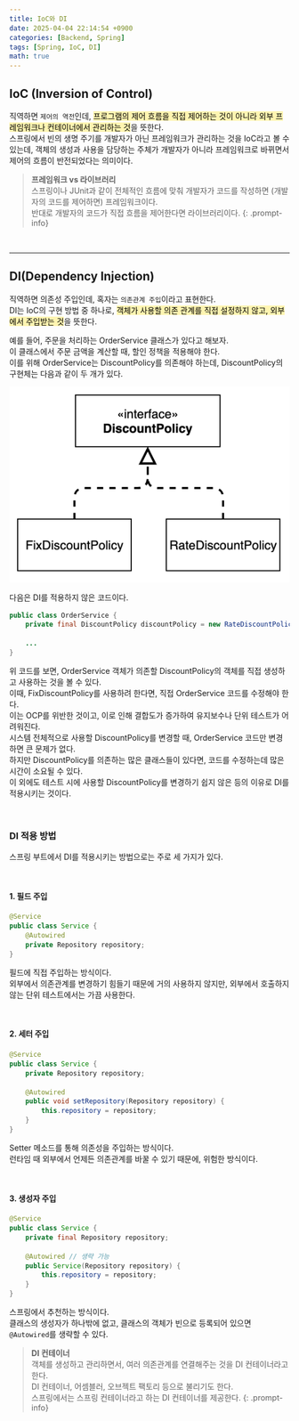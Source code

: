 ```yaml
---
title: IoC와 DI
date: 2025-04-04 22:14:54 +0900
categories: [Backend, Spring]
tags: [Spring, IoC, DI]
math: true
---
```


## **IoC (Inversion of Control)**
직역하면 `제어의 역전`인데, <mark style='background-color: #fff5b1'>프로그램의 제어 흐름을 직접 제어하는 것이 아니라 외부 프레임워크나 컨테이너에서 관리하는 것</mark>을 뜻한다.  
스프링에서 빈의 생명 주기를 개발자가 아닌 프레임워크가 관리하는 것을 IoC라고 볼 수 있는데, 객체의 생성과 사용을 담당하는 주체가 개발자가 아니라 프레임워크로 바뀌면서 제어의 흐름이 반전되었다는 의미이다.

> **프레임워크 vs 라이브러리**  
> 스프링이나 JUnit과 같이 전체적인 흐름에 맞춰 개발자가 코드를 작성하면 (개발자의 코드를 제어하면) 프레임워크이다.  
> 반대로 개발자의 코드가 직접 흐름을 제어한다면 라이브러리이다.
{: .prompt-info}

<br>

---
## **DI(Dependency Injection)**
직역하면 의존성 주입인데, 혹자는 `의존관계 주입`이라고 표현한다.  
DI는 IoC의 구현 방법 중 하나로, <mark style='background-color: #fff5b1'>객체가 사용할 의존 관계를 직접 설정하지 않고, 외부에서 주입받는 것</mark>을 뜻한다.

예를 들어, 주문을 처리하는 OrderService 클래스가 있다고 해보자.  
이 클래스에서 주문 금액을 계산할 때, 할인 정책을 적용해야 한다.  
이를 위해 OrderService는 DiscountPolicy를 의존해야 하는데, DiscountPolicy의 구현체는 다음과 같이 두 개가 있다.  

![](/imgs/IoC_DI_1.png)

다음은 DI를 적용하지 않은 코드이다.

```java
public class OrderService {
    private final DiscountPolicy discountPolicy = new RateDiscountPolicy();

    ...
}
```

위 코드를 보면, OrderService 객체가 의존할 DiscountPolicy의 객체를 직접 생성하고 사용하는 것을 볼 수 있다.  
이때, FixDiscountPolicy를 사용하려 한다면, 직접 OrderService 코드를 수정해야 한다.  
이는 OCP를 위반한 것이고, 이로 인해 결합도가 증가하여 유지보수나 단위 테스트가 어려워진다.  
시스템 전체적으로 사용할 DiscountPolicy를 변경할 때, OrderService 코드만 변경하면 큰 문제가 없다.  
하지만 DiscountPolicy를 의존하는 많은 클래스들이 있다면, 코드를 수정하는데 많은 시간이 소요될 수 있다.  
이 외에도 테스트 시에 사용할 DiscountPolicy를 변경하기 쉽지 않은 등의 이유로 DI를 적용시키는 것이다.  

<br>

### **DI 적용 방법**
스프링 부트에서 DI를 적용시키는 방법으로는 주로 세 가지가 있다.  

<br>

#### **1. 필드 주입**

```java
@Service
public class Service {
    @Autowired
    private Repository repository;
}
```

필드에 직접 주입하는 방식이다.  
외부에서 의존관계를 변경하기 힘들기 때문에 거의 사용하지 않지만, 외부에서 호출하지 않는 단위 테스트에서는 가끔 사용한다.  

<br>

#### **2. 세터 주입**

```java
@Service
public class Service {
    private Repository repository;
    
    @Autowired
    public void setRepository(Repository repository) {
        this.repository = repository;
    }
}
```

Setter 메소드를 통해 의존성을 주입하는 방식이다.  
런타임 때 외부에서 언제든 의존관계를 바꿀 수 있기 때문에, 위험한 방식이다.  

<br>

#### **3. 생성자 주입**

```java
@Service
public class Service {
    private final Repository repository;
    
    @Autowired // 생략 가능
    public Service(Repository repository) {
        this.repository = repository;
    }
}
```

스프링에서 추천하는 방식이다.  
클래스의 생성자가 하나밖에 없고, 클래스의 객체가 빈으로 등록되어 있으면 `@Autowired`를 생략할 수 있다.  

> **DI 컨테이너**  
> 객체를 생성하고 관리하면서, 여러 의존관계를 연결해주는 것을 DI 컨테이너라고 한다.  
> DI 컨테이너, 어셈블러, 오브젝트 팩토리 등으로 불리기도 한다.  
> 스프링에서는 스프링 컨테이너라고 하는 DI 컨테이너를 제공한다.
{: .prompt-info}
